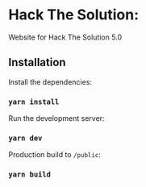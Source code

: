 # Hack The Solution:
Website for Hack The Solution 5.0

## Installation

Install the dependencies:

### `yarn install`

Run the development server:

### `yarn dev`

Production build to `/public`:

### `yarn build`
